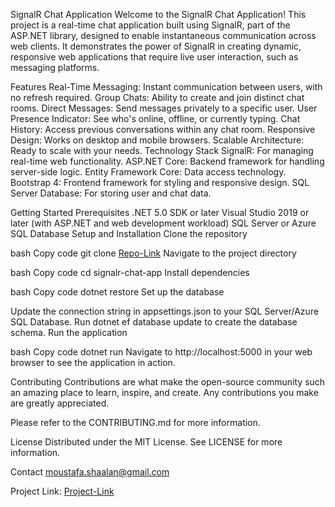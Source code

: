 SignalR Chat Application
Welcome to the SignalR Chat Application! This project is a real-time chat application built using SignalR, part of the ASP.NET library, designed to enable instantaneous communication across web clients. It demonstrates the power of SignalR in creating dynamic, responsive web applications that require live user interaction, such as messaging platforms.

Features
Real-Time Messaging: Instant communication between users, with no refresh required.
Group Chats: Ability to create and join distinct chat rooms.
Direct Messages: Send messages privately to a specific user.
User Presence Indicator: See who's online, offline, or currently typing.
Chat History: Access previous conversations within any chat room.
Responsive Design: Works on desktop and mobile browsers.
Scalable Architecture: Ready to scale with your needs.
Technology Stack
SignalR: For managing real-time web functionality.
ASP.NET Core: Backend framework for handling server-side logic.
Entity Framework Core: Data access technology.
Bootstrap 4: Frontend framework for styling and responsive design.
SQL Server Database: For storing user and chat data.

Getting Started
Prerequisites
.NET 5.0 SDK or later
Visual Studio 2019 or later (with ASP.NET and web development workload)
SQL Server or Azure SQL Database
Setup and Installation
Clone the repository

bash
Copy code
git clone [Repo-Link](https://github.com/mostafabadrshaalan/Chat-Project)
Navigate to the project directory

bash
Copy code
cd signalr-chat-app
Install dependencies

bash
Copy code
dotnet restore
Set up the database

Update the connection string in appsettings.json to your SQL Server/Azure SQL Database.
Run dotnet ef database update to create the database schema.
Run the application

bash
Copy code
dotnet run
Navigate to http://localhost:5000 in your web browser to see the application in action.

Contributing
Contributions are what make the open-source community such an amazing place to learn, inspire, and create. Any contributions you make are greatly appreciated.

Please refer to the CONTRIBUTING.md for more information.

License
Distributed under the MIT License. See LICENSE for more information.

Contact
moustafa.shaalan@gmail.com

Project Link: [Project-Link](https://github.com/mostafabadrshaalan/Chat-Project)
